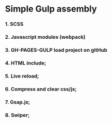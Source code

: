 # Simple Gulp assembly
### 1. SCSS
### 2. Javascript modules (webpack)
### 3. GH-PAGES-GULP load project on gitHub
### 4. HTML include;
### 5. Live reload;
### 6. Compress and clear css/js;
### 7. Gsap.js;
### 8. Swiper;


